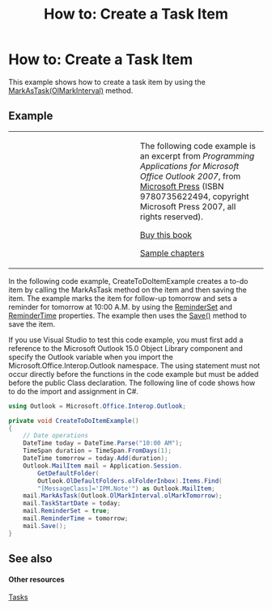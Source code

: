 ﻿---
title: 'How to: Create a Task Item'
TOCTitle: 'How to: Create a Task Item'
ms:assetid: d458dd31-2771-4a3c-a713-13c7e4e02a74
ms:mtpsurl: https://msdn.microsoft.com/en-us/library/Ff184644(v=office.15)
ms:contentKeyID: 55119894
ms.date: 07/24/2014
mtps_version: v=office.15
dev_langs:
- csharp
---

# How to: Create a Task Item

This example shows how to create a task item by using the [MarkAsTask(OlMarkInterval)](https://msdn.microsoft.com/en-us/library/bb609068\(v=office.15\)) method.

## Example

<table>
<colgroup>
<col style="width: 50%" />
<col style="width: 50%" />
</colgroup>
<tbody>
<tr class="odd">
<td><p></p></td>
<td><p>The following code example is an excerpt from <em>Programming Applications for Microsoft Office Outlook 2007</em>, from <a href="http://www.microsoft.com/learning/books/default.mspx">Microsoft Press</a> (ISBN 9780735622494, copyright Microsoft Press 2007, all rights reserved).</p>
<p><a href="http://www.amazon.com/gp/product/0735622493?ie=utf8%26tag=msmsdn-20%26linkcode=as2%26camp=1789%26creative=9325%26creativeasin=0735622493">Buy this book</a></p>
<p><a href="https://msdn.microsoft.com/en-us/library/cc513844(v=office.15)">Sample chapters</a></p></td>
</tr>
</tbody>
</table>


In the following code example, CreateToDoItemExample creates a to-do item by calling the MarkAsTask method on the item and then saving the item. The example marks the item for follow-up tomorrow and sets a reminder for tomorrow at 10:00 A.M. by using the [ReminderSet](https://msdn.microsoft.com/en-us/library/bb622600\(v=office.15\)) and [ReminderTime](https://msdn.microsoft.com/en-us/library/bb622803\(v=office.15\)) properties. The example then uses the [Save()](https://msdn.microsoft.com/en-us/library/bb645518\(v=office.15\)) method to save the item.

If you use Visual Studio to test this code example, you must first add a reference to the Microsoft Outlook 15.0 Object Library component and specify the Outlook variable when you import the Microsoft.Office.Interop.Outlook namespace. The using statement must not occur directly before the functions in the code example but must be added before the public Class declaration. The following line of code shows how to do the import and assignment in C\#.

``` csharp
using Outlook = Microsoft.Office.Interop.Outlook;
```

``` csharp
private void CreateToDoItemExample()
{
    // Date operations
    DateTime today = DateTime.Parse("10:00 AM");
    TimeSpan duration = TimeSpan.FromDays(1);
    DateTime tomorrow = today.Add(duration);
    Outlook.MailItem mail = Application.Session.
        GetDefaultFolder(
        Outlook.OlDefaultFolders.olFolderInbox).Items.Find(
        "[MessageClass]='IPM.Note'") as Outlook.MailItem;
    mail.MarkAsTask(Outlook.OlMarkInterval.olMarkTomorrow);
    mail.TaskStartDate = today;
    mail.ReminderSet = true;
    mail.ReminderTime = tomorrow;
    mail.Save();
}
```

## See also

#### Other resources

[Tasks](tasks.md)

